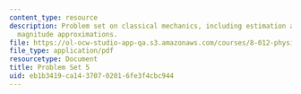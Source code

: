 ```yaml
---
content_type: resource
description: Problem set on classical mechanics, including estimation and order of
  magnitude approximations.
file: https://ol-ocw-studio-app-qa.s3.amazonaws.com/courses/8-012-physics-i-classical-mechanics-fall-2008/eb1b3419ca14370702016fe3f4cbc944_ps5.pdf
file_type: application/pdf
resourcetype: Document
title: Problem Set 5
uid: eb1b3419-ca14-3707-0201-6fe3f4cbc944
---
```

